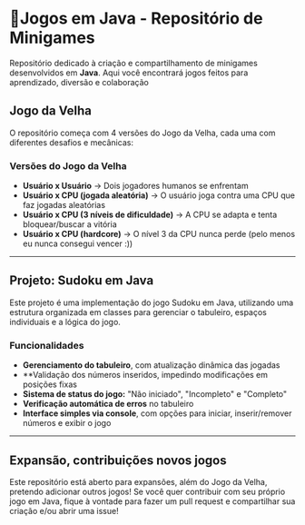 # 🚀Jogos em Java - Repositório de Minigames

Repositório dedicado à criação e compartilhamento de minigames desenvolvidos em **Java**. Aqui você encontrará jogos feitos para aprendizado, diversão e colaboração  

##  Jogo da Velha
O repositório começa com 4 versões do Jogo da Velha, cada uma com diferentes desafios e mecânicas:  

### **Versões do Jogo da Velha**
- **Usuário x Usuário** → Dois jogadores humanos se enfrentam  
- **Usuário x CPU (jogada aleatória)** → O usuário joga contra uma CPU que faz jogadas aleatórias 
- **Usuário x CPU (3 níveis de dificuldade)** → A CPU se adapta e tenta bloquear/buscar a vitória
- **Usuário x CPU (hardcore)** → O nível 3 da CPU nunca perde (pelo menos eu nunca consegui vencer :))
----
## Projeto: Sudoku em Java
Este projeto é uma implementação do jogo Sudoku em Java, utilizando uma estrutura organizada em classes para gerenciar o tabuleiro, espaços individuais e a lógica do jogo.

### Funcionalidades
- **Gerenciamento do tabuleiro**, com atualização dinâmica das jogadas
- **Validação dos números inseridos, impedindo modificações em posições fixas
- **Sistema de status do jogo:** "Não iniciado", "Incompleto" e "Completo"
- **Verificação automática de erros** no tabuleiro
- **Interface simples via console**, com opções para iniciar, inserir/remover números e exibir o jogo
----
## Expansão, contribuições novos jogos
Este repositório está aberto para expansões, além do Jogo da Velha, pretendo adicionar outros jogos! Se você quer contribuir com seu próprio jogo em Java, fique à vontade para fazer um pull request e compartilhar sua criação e/ou abrir uma issue!
